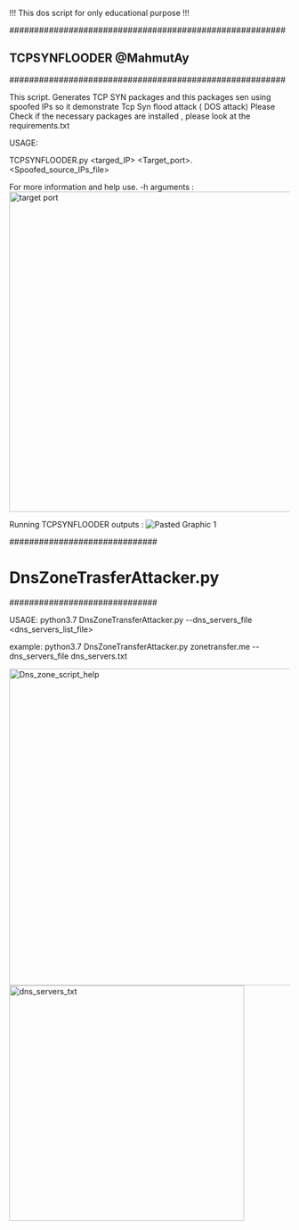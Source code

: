 !!!  This dos script  for only educational purpose  !!!

########################################################
##       TCPSYNFLOODER     @MahmutAy                  ##
########################################################

This  script. Generates TCP SYN packages  and this packages sen using spoofed IPs so it demonstrate  Tcp Syn flood attack ( DOS attack)   Please  Check if the necessary packages are installed ,   please look at the requirements.txt  


USAGE:

TCPSYNFLOODER.py   <targed_IP>  <Target_port>.  <Spoofed_source_IPs_file>  <count>

For more information and help use. -h arguments :
<img width="574" alt="target port" src="https://github.com/user-attachments/assets/23f33474-4251-41ce-9e3f-cc6a7dcf9063">

Running TCPSYNFLOODER outputs :
![Pasted Graphic 1](https://github.com/user-attachments/assets/9628bf6c-8df0-411a-ba87-6815ac964e41)


##############################
#                            #
#  DnsZoneTrasferAttacker.py #  
##############################

USAGE:  python3.7 DnsZoneTransferAttacker.py <domain>  --dns_servers_file <dns_servers_list_file>

example: python3.7 DnsZoneTransferAttacker.py zonetransfer.me --dns_servers_file dns_servers.txt

<img width="568" alt="Dns_zone_script_help" src="https://github.com/user-attachments/assets/85a0ec54-05e5-4f44-9abd-aafd82a1c4b9">
<img width="422" alt="dns_servers_txt" src="https://github.com/user-attachments/assets/bd1ec008-e7df-4447-adf8-b08cfb7077ff">
